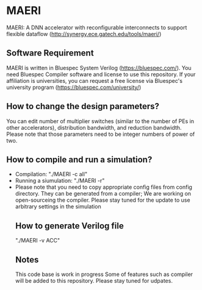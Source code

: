 # MAERI
MAERI: A DNN accelerator with reconfigurable interconnects to support flexible dataflow (http://synergy.ece.gatech.edu/tools/maeri/)

## Software Requirement
MAERI is written in Bluespec System Verilog (https://bluespec.com/). You need Bluespec Compiler software and license to use this repository. If your affiliation is universities, you can request a free license via Bluespec's university program (https://bluespec.com/university/)

## How to change the design parameters?
You can edit number of multiplier switches (similar to the number of PEs in other accelerators), distribution bandwidth, and reduction bandwidth. Please note that those parameters need to be integer numbers of power of two.

## How to compile and run a simulation?
<ul>
  <li> Compilation: "./MAERI -c all" 
  <li> Running a siumulation: "./MAERI -r"
  <li> Please note that you need to copy appropriate config files from config directory. They can be generated from a compiler; We are working on open-sourceing the compiler. Please stay tuned for the update to use arbitrary settings in the simulation

## How to generate Verilog file
"./MAERI -v ACC"

## Notes
This code base is work in progress Some of features such as compiler will be added to this repository. Please stay tuned for udpates.
